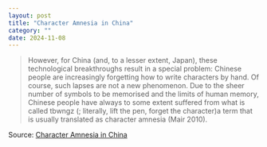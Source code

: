 ```yaml
---
layout: post
title: "Character Amnesia in China"
category: ""
date: 2024-11-08
---
```


>However, for China (and, to a lesser extent, Japan), these technological breakthroughs result in a special problem: Chinese people are increasingly forgetting how to write characters by hand. Of course, such lapses are not a new phenomenon. Due to the sheer number of symbols to be memorised and the limits of human memory, Chinese people have always to some extent suffered from what is called tbwngz (; literally, lift the pen, forget the character)a term that is usually translated as character amnesia (Mair 2010). 

Source: [Character Amnesia in China](https://globalchinapulse.net/character-amnesia-in-china/)
